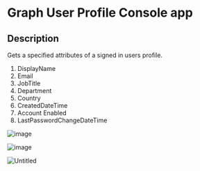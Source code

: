 # Graph User Profile Console app

## Description
 Gets a specified attributes of a signed in users profile.

1. DisplayName
2. Email
3. JobTitle
4. Department
5. Country
6. CreatedDateTime
7. Account Enabled
8. LastPasswordChangeDateTime
 
![image](https://user-images.githubusercontent.com/6957676/225484281-a0fbe406-0027-4c5e-a322-b9c96a220f59.png)

![image](https://user-images.githubusercontent.com/6957676/225485860-dcb7182f-e8e7-4fdf-a970-c6f6c710fa06.png)


![Untitled](https://user-images.githubusercontent.com/6957676/225487617-78b3a193-a500-4150-bc75-9b26a3bb1e78.png)

